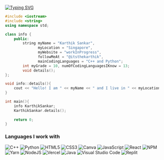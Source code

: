 [![Typing SVG](https://readme-typing-svg.herokuapp.com?font=Montserrat&weight=700&pause=1000&color=FFFFFF&width=435&lines=HELLOOO!+I'M+KARTHIK+SANKAR!+%F0%9F%91%8B%F0%9F%91%8B%F0%9F%91%8B)](https://git.io/typing-svg)


```CPP
#include <iostream>
#include <string>
using namespace std;

class info {
    public:
        string myName = "Karthik Sankar",
               myLocation = "Singapore",
               myWebsite = "workInProgress",
               followMeAt = "@itsthekarthik",
               mainCodingLanguages = "C++ and Python";
        int myGrade = 10, numOfCodingLanguagesIKnow = 13;
        void details();
};

void info::details(){
    cout << "Hello! I am " << myName << " and I live in " << myLocation;
}

int main(){
    info KarthikSankar;
    KarthikSankar.details();
    
    return 0; 
}
```

### Languages I work with
![C++](https://img.shields.io/badge/c++-%2300599C.svg?style=for-the-badge&logo=c%2B%2B&logoColor=white)
![Python](https://img.shields.io/badge/python-3670A0?style=for-the-badge&logo=python&logoColor=ffdd54)
![HTML5](https://img.shields.io/badge/html5-%23E34F26.svg?style=for-the-badge&logo=html5&logoColor=white)
![CSS3](https://img.shields.io/badge/css3-%231572B6.svg?style=for-the-badge&logo=css3&logoColor=white)
![Canva](https://img.shields.io/badge/Canva-%2300C4CC.svg?style=for-the-badge&logo=Canva&logoColor=white)
![JavaScript](https://img.shields.io/badge/javascript-%23323330.svg?style=for-the-badge&logo=javascript&logoColor=%23F7DF1E)
![React](https://img.shields.io/badge/react-%2320232a.svg?style=for-the-badge&logo=react&logoColor=%2361DAFB)
![NPM](https://img.shields.io/badge/NPM-%23000000.svg?style=for-the-badge&logo=npm&logoColor=white)
![Yarn](https://img.shields.io/badge/yarn-%232C8EBB.svg?style=for-the-badge&logo=yarn&logoColor=white)
![NodeJS](https://img.shields.io/badge/node.js-6DA55F?style=for-the-badge&logo=node.js&logoColor=white)
![Vercel](https://img.shields.io/badge/vercel-%23000000.svg?style=for-the-badge&logo=vercel&logoColor=white)
![Java](https://img.shields.io/badge/java-%23ED8B00.svg?style=for-the-badge&logo=java&logoColor=white)
![Visual Studio Code](https://img.shields.io/badge/Visual%20Studio%20Code-0078d7.svg?style=for-the-badge&logo=visual-studio-code&logoColor=white)
![Replit](https://img.shields.io/badge/replit-667881?style=for-the-badge&logo=replit&logoColor=white)
